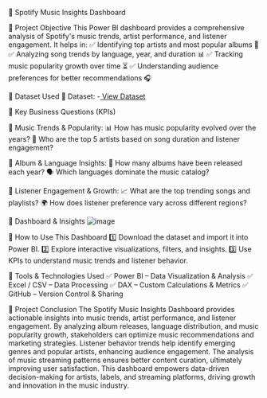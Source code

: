 📌 Spotify Music Insights Dashboard

📌 Project Objective
This Power BI dashboard provides a comprehensive analysis of Spotify's music trends, artist performance, and listener engagement. It helps in:
✅ Identifying top artists and most popular albums 🎵
✅ Analyzing song trends by language, year, and duration 📊
✅ Tracking music popularity growth over time ⏳
✅ Understanding audience preferences for better recommendations 🎧

📌 Dataset Used
📂 Dataset: -<a href="https://github.com/akash3737aks/spotify_dashboard/blob/main/spotify_tracks.csv" > View Dataset </a>

📌 Key Business Questions (KPIs)

🔹 Music Trends & Popularity:
📊 How has music popularity evolved over the years?
🎤 Who are the top 5 artists based on song duration and listener engagement?

🔹 Album & Language Insights:
📀 How many albums have been released each year?
🗣️ Which languages dominate the music catalog?

🔹 Listener Engagement & Growth:
📈 What are the top trending songs and playlists?
🌍 How does listener preference vary across different regions?

📌 Dashboard & Insights
![image](https://github.com/user-attachments/assets/cb6fa8ed-546f-4473-b45f-91eeac07cefb)

📌 How to Use This Dashboard
1️⃣ Download the dataset and import it into Power BI.
2️⃣ Explore interactive visualizations, filters, and insights.
3️⃣ Use KPIs to understand music trends and listener behavior.

📌 Tools & Technologies Used
✅ Power BI – Data Visualization & Analysis
✅ Excel / CSV – Data Processing
✅ DAX – Custom Calculations & Metrics
✅ GitHub – Version Control & Sharing

📌 Project Conclusion
The Spotify Music Insights Dashboard provides actionable insights into music trends, artist performance, and listener engagement. By analyzing album releases, language distribution, and music popularity growth, stakeholders can optimize music recommendations and marketing strategies. Listener behavior trends help identify emerging genres and popular artists, enhancing audience engagement. The analysis of music streaming patterns ensures better content curation, ultimately improving user satisfaction. This dashboard empowers data-driven decision-making for artists, labels, and streaming platforms, driving growth and innovation in the music industry.

